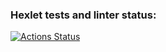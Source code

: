 ### Hexlet tests and linter status:
[![Actions Status](https://github.com/ssssank/devops-for-programmers-project-lvl3/workflows/hexlet-check/badge.svg)](https://github.com/ssssank/devops-for-programmers-project-lvl3/actions)